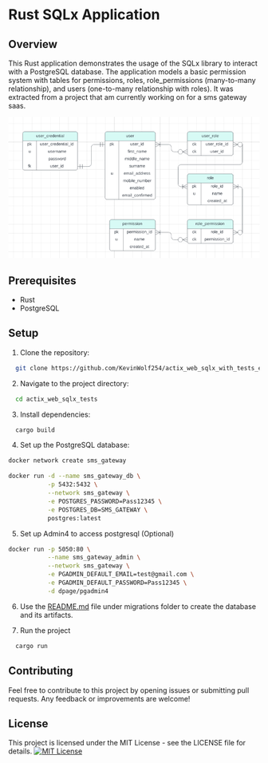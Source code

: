 
# Rust SQLx Application

## Overview

This Rust application demonstrates the usage of the SQLx library to interact with a PostgreSQL database. The application models a basic permission system with tables for permissions, roles, role_permissions (many-to-many relationship), and users (one-to-many relationship with roles). It was extracted from a project that am currently working on for a sms gateway saas.

![Database](database.png)

## Prerequisites

- Rust
- PostgreSQL

## Setup

1. Clone the repository:

```bash
  git clone https://github.com/KevinWolf254/actix_web_sqlx_with_tests_example.git
```
2. Navigate to the project directory:

```bash
  cd actix_web_sqlx_tests
```

3. Install dependencies:

```bash
  cargo build
```

4. Set up the PostgreSQL database:

```bash
docker network create sms_gateway
```

```bash
docker run -d --name sms_gateway_db \
           -p 5432:5432 \
           --network sms_gateway \
           -e POSTGRES_PASSWORD=Pass12345 \
           -e POSTGRES_DB=SMS_GATEWAY \
           postgres:latest
```
5. Set up Admin4 to access postgresql (Optional)

```bash
docker run -p 5050:80 \
           --name sms_gateway_admin \
           --network sms_gateway \
           -e PGADMIN_DEFAULT_EMAIL=test@gmail.com \
           -e PGADMIN_DEFAULT_PASSWORD=Pass12345 \
           -d dpage/pgadmin4
```

6. Use the [README.md](https://github.com/KevinWolf254/actix_web_sqlx_with_tests_example/blob/main/migrations/README.md) file under migrations folder to create the database and its artifacts.

7. Run the project

```bash
  cargo run
```

## Contributing

Feel free to contribute to this project by opening issues or submitting pull requests. Any feedback or improvements are welcome!

## License

This project is licensed under the MIT License - see the LICENSE file for details.
[![MIT License](https://img.shields.io/badge/License-MIT-green.svg)](https://choosealicense.com/licenses/mit/)